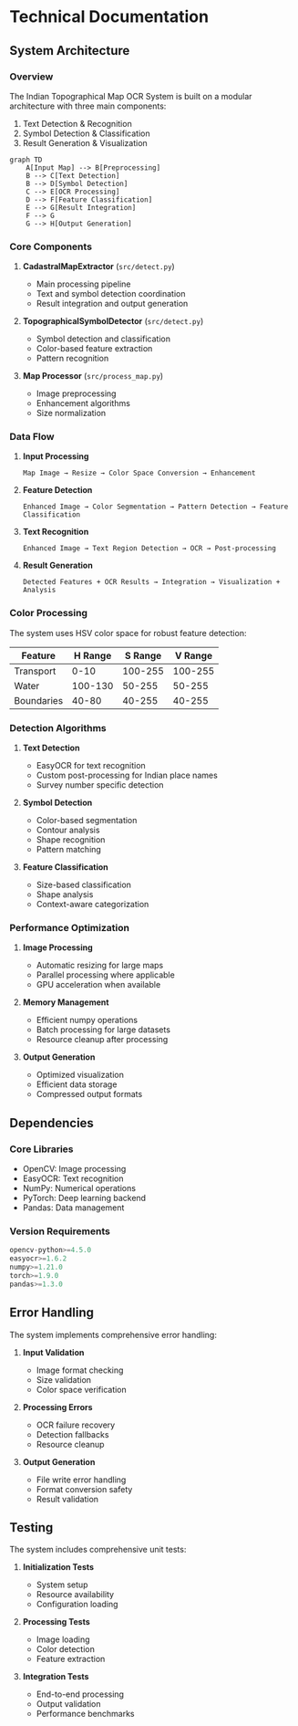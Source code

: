 # Technical Documentation

## System Architecture

### Overview

The Indian Topographical Map OCR System is built on a modular architecture with three main components:

1. Text Detection & Recognition
2. Symbol Detection & Classification
3. Result Generation & Visualization

```mermaid
graph TD
    A[Input Map] --> B[Preprocessing]
    B --> C[Text Detection]
    B --> D[Symbol Detection]
    C --> E[OCR Processing]
    D --> F[Feature Classification]
    E --> G[Result Integration]
    F --> G
    G --> H[Output Generation]
```

### Core Components

1. **CadastralMapExtractor** (`src/detect.py`)

   - Main processing pipeline
   - Text and symbol detection coordination
   - Result integration and output generation

2. **TopographicalSymbolDetector** (`src/detect.py`)

   - Symbol detection and classification
   - Color-based feature extraction
   - Pattern recognition

3. **Map Processor** (`src/process_map.py`)
   - Image preprocessing
   - Enhancement algorithms
   - Size normalization

### Data Flow

1. **Input Processing**

   ```
   Map Image → Resize → Color Space Conversion → Enhancement
   ```

2. **Feature Detection**

   ```
   Enhanced Image → Color Segmentation → Pattern Detection → Feature Classification
   ```

3. **Text Recognition**

   ```
   Enhanced Image → Text Region Detection → OCR → Post-processing
   ```

4. **Result Generation**
   ```
   Detected Features + OCR Results → Integration → Visualization + Analysis
   ```

### Color Processing

The system uses HSV color space for robust feature detection:

| Feature    | H Range | S Range | V Range |
| ---------- | ------- | ------- | ------- |
| Transport  | 0-10    | 100-255 | 100-255 |
| Water      | 100-130 | 50-255  | 50-255  |
| Boundaries | 40-80   | 40-255  | 40-255  |

### Detection Algorithms

1. **Text Detection**

   - EasyOCR for text recognition
   - Custom post-processing for Indian place names
   - Survey number specific detection

2. **Symbol Detection**

   - Color-based segmentation
   - Contour analysis
   - Shape recognition
   - Pattern matching

3. **Feature Classification**
   - Size-based classification
   - Shape analysis
   - Context-aware categorization

### Performance Optimization

1. **Image Processing**

   - Automatic resizing for large maps
   - Parallel processing where applicable
   - GPU acceleration when available

2. **Memory Management**

   - Efficient numpy operations
   - Batch processing for large datasets
   - Resource cleanup after processing

3. **Output Generation**
   - Optimized visualization
   - Efficient data storage
   - Compressed output formats

## Dependencies

### Core Libraries

- OpenCV: Image processing
- EasyOCR: Text recognition
- NumPy: Numerical operations
- PyTorch: Deep learning backend
- Pandas: Data management

### Version Requirements

```python
opencv-python>=4.5.0
easyocr>=1.6.2
numpy>=1.21.0
torch>=1.9.0
pandas>=1.3.0
```

## Error Handling

The system implements comprehensive error handling:

1. **Input Validation**

   - Image format checking
   - Size validation
   - Color space verification

2. **Processing Errors**

   - OCR failure recovery
   - Detection fallbacks
   - Resource cleanup

3. **Output Generation**
   - File write error handling
   - Format conversion safety
   - Result validation

## Testing

The system includes comprehensive unit tests:

1. **Initialization Tests**

   - System setup
   - Resource availability
   - Configuration loading

2. **Processing Tests**

   - Image loading
   - Color detection
   - Feature extraction

3. **Integration Tests**
   - End-to-end processing
   - Output validation
   - Performance benchmarks
